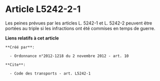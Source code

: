 # Article L5242-2-1

Les peines prévues par les articles L. 5242-1 et L. 5242-2 peuvent être portées au triple si les infractions ont été commises
en temps de guerre.

**Liens relatifs à cet article**

	**Créé par**:

	  - Ordonnance n°2012-1218 du 2 novembre 2012 - art. 10

	**Cite**:

	  - Code des transports - art. L5242-1
